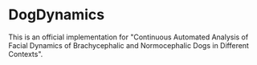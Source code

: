 # DogDynamics
This is an official implementation for "Continuous Automated Analysis of Facial Dynamics of Brachycephalic and Normocephalic Dogs in Different Contexts".
